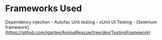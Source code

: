 # Frameworks Used

Dependency injection - Autofac
Unit testing - xUnit
UI Testing - [Selenium framework] (https://github.com/jgartee/AnimalRescue/tree/dev/TestingFramework)

